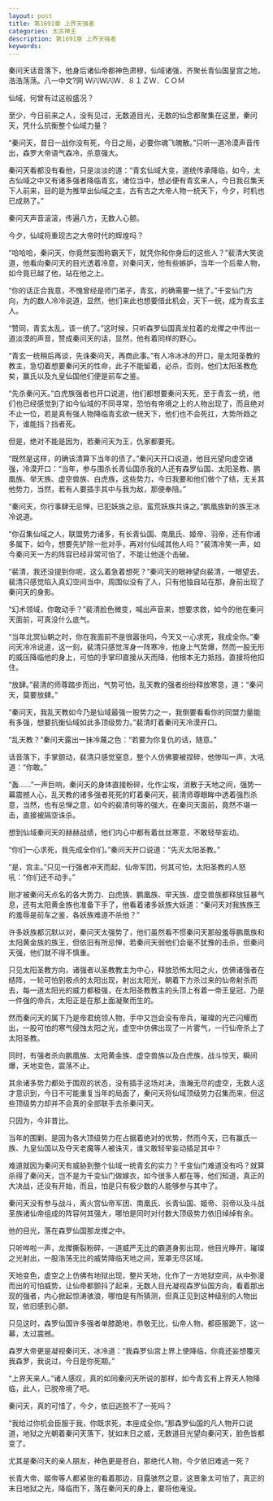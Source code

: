 ```yaml
---
layout: post
title: 第1691章 上界天强者
categories: 太古神王
description: 第1691章 上界天强者
keywords:
---
```


秦问天话音落下，他身后诸仙帝都神色肃穆，仙域诸强，齐聚长青仙国皇宫之地，浩浩荡荡。八一中文?网  Ｗ㈧Ｗ㈧Ｗ．８１ＺＷ．ＣＯＭ

仙域，何曾有过这般盛况？

至少，今日前来之人，没有见过，无数道目光，无数的仙念都聚集在这里，秦问天，凭什么抗衡整个仙域力量？

“秦问天，昔日一战你没有死，今日之局，必要你魂飞魄散。”只听一道冷漠声音传出，森罗大帝语气森冷，杀意强大。

秦问天看都没有看他，只是淡淡的道：“青玄仙域大变，道统传承降临，如今，太古仙域之中又有诸多强者降临青玄，诸位当中，想必便有青玄来人，今日我召集天下人前来，目的是为推举出仙域之主，古有古之大帝人物一统天下，今夕，时机也已成熟了。”

秦问天声音滚滚，传遍八方，无数人心颤。

今夕，仙域将重现古之大帝时代的辉煌吗？

“哈哈哈，秦问天，你竟然妄图称霸天下，就凭你和你身后的这些人？”裴清大笑说道，他看向秦问天的目光透着冷意，对秦问天，他有些嫉妒，当年一个后辈人物，如今竟已越了他，站在他之上。

“你的话正合我意，不愧曾经是师门弟子，青玄，的确需要一统了。”千变仙门方向，为的数人冷冷说道，显然，他们来此也想要借此机会，天下一统，成为青玄主人。

“赞同，青玄太乱，该一统了。”这时候，只听森罗仙国真龙拉着的龙撵之中传出一道淡漠的声音，赞成秦问天的话，显然，他有着同样的野心。

“青玄一统稍后再谈，先诛秦问天，再商此事。”有人冷冰冰的开口，是太阳圣教的教主，急切着想要秦问天的性命，此子不能留着，必杀，否则，他们太阳圣教危矣，赢氏以及九皇仙国他们便是前车之鉴。

“先杀秦问天。”白虎族强者也开口说道，他们都想要秦问天死，至于青玄一统，他们也已经感觉到了如今仙域的不同寻常，恐怕有帝境之上的人物出现了，而且绝对不止一位，若是真有强人物降临青玄欲一统天下，他们也不会死扛，大势所趋之下，谁能挡？挡者死。

但是，绝对不能是因为，若秦问天为王，仇家都要死。

“既然是这样，的确该清算下当年的债了。”秦问天开口说道，他目光望向虚空诸强，冷漠开口：“当年，参与围杀长青仙国杀我的人还有森罗仙国、太阳圣教、鹏凰族、举天族、虚空兽族、白虎族，这些势力，今日我要和他们做个了结，无关其他势力，当然，若有人要插手其中与我为敌，那便奉陪。”

“秦问天，你行事肆无忌惮，已犯妖族之忌，蛮荒妖族共诛之。”鹏凰族新的族王冰冷说道。

“你召集仙域之人，联盟势力诸多，有长青仙国、南凰氏、姬帝、羽帝，还有你诸多属下，如今，想要先铲除一批对手，再对付仙域其他人吗？”裴清冷笑一声，如今秦问天一方的阵容已经非常可怕了，不能让他逐个击破。

“裴清，我还没提到你呢，这么着急着想死？”秦问天的眼神望向裴清，一眼望去，裴清只感觉陷入真幻空间当中，周围似没有了人，只有他独自站在那，身前出现了秦问天的身影。

“幻术领域，你敢动手？”裴清脸色微变，喊出声音来，想要求救，如今的他在秦问天面前，可真没什么底气。

“当年北冥仙朝之时，你在我面前不是很嚣张吗，今天又一心求死，我成全你。”秦问天冷冷说道，这一刻，裴清只感觉浑身一阵寒冷，他身上气势爆，然而一股无形的威压降临他的身上，可怕的手掌印直接从天而降，他根本无力抵挡，直接将他扣住。

“放肆。”裴清的师尊踏步而出，气势可怕，乱天教的强者纷纷释放寒意，道：“秦问天，莫要放肆。”

“秦问天，我乱天教如今乃是仙域最强一股势力之一，我倒要看看你的同盟力量能有多强，想要抗衡仙域如此多顶级势力。”裴清盯着秦问天冷漠开口。

“乱天教？”秦问天露出一抹冷蔑之色：“若要为你复仇的话，随意。”

话音落下，手掌颤动，裴清只感觉窒息，整个人仿佛要被捏碎，他惨叫一声，大吼道：“你敢。”

“轰……”一声巨响，秦问天的身体直接粉碎，化作尘埃，消散于天地之间，强势一幕震撼人心，乱天教的诸多强者死死的盯着秦问天，裴清师尊眼眸中透着强烈杀意，当然，也有忌惮之意，如今的裴清何等的强大，在秦问天面前，竟然不堪一击，直接被隔空诛杀。

想到仙域秦问天的赫赫战绩，他们内心中都有着丝丝寒意，不敢轻举妄动。

“你们一心求死，我先成全你们。”秦问天开口说道：“先灭太阳圣教。”

“是，宫主。”只见一行强者冲天而起，仙帝军团，何其可怕，太阳圣教的人怒吼：“你们还不动手。”

刚才被秦问天点名的各大势力、白虎族、鹏凰族、举天族、虚空兽族都释放狂暴气息，还有太阳黄金族也准备下手了，他看着诸多妖族大妖道：“秦问天对我族族王的羞辱是前车之鉴，各妖族难道不杀他？”

许多妖族都沉默以对，秦问天太强势了，他们虽然看不惯秦问天那般羞辱鹏凰族和太阳黄金族的族王，但依旧有所忌惮，若秦问天弱他们会毫不犹豫的击杀，但秦问天强，他们就不得不慎重。

只见太阳圣教方向，诸强者以圣教教主为中心，释放恐怖太阳之火，仿佛诸强者在结阵，一轮可怕到极点的太阳出现，射出太阳光，朝着下方杀过来的仙帝射杀而去，每一道太阳光的威力都极强，在太阳圣教教主的头顶上有着一帝王皇冠，乃是一件强的帝兵，太阳正是在那上面凝聚而生的。

然而秦问天的属下乃是帝君统领人物，手中又岂会没有帝兵，璀璨的光芒闪耀而出，一股可怕的寒气侵蚀太阳之光，虚空中仿佛出现了一片雾气，一行仙帝杀上了太阳圣教。

同时，有强者杀向鹏凰族、太阳黄金族、虚空兽族以及白虎族，战斗惊天，瞬间爆，天地变色，震荡不止。

其余诸多势力都处于围观的状态，没有插手这场对决，浩瀚无尽的虚空，无数人这才意识到，今日不可能重复当年的局面了，秦问天将仙域顶级势力召集而来，但这些顶级势力却并不会真的全部联手去杀秦问天。

只因为，今非昔比。

当年的围剿，是因为各大顶级势力在占据着绝对的优势，然而今天，已有赢氏一族、九皇仙国以及夺天老魔等人被诛灭，谁又敢轻举妄动插足其中？

难道就因为秦问天有威胁到整个仙域一统青玄的实力？千变仙门难道没有吗？就算杀得了秦问天，岂不是为千变仙门做嫁衣，如今很多人都在等，他们知道，真正的大决战，还没有开始，而且，怕是只有极少数的人能够参与其中了。

秦问天没有参与战斗，离火宫仙帝军团、南凰氏、长青仙国、姬帝、羽帝以及斗战圣族诸仙帝组成的阵容何其强大，哪怕是同时对付数大顶级势力依旧绰绰有余。

他的目光，落在森罗仙国那龙撵之中。

只听哗啦一声，龙撵撕裂粉碎，一道威严无比的霸道身影出现，他目光睁开，璀璨之光射出，一股浩荡无比的威势降临天地之间，笼罩无尽区域。

天地变色，虚空之上仿佛有地狱出现，整片天地，化作了一方地狱空间，从中弥漫而出的可怕威势，让仙帝都颤抖了起来，无数人目光凝视森罗仙国方向，看着那出现的强者，内心掀起惊涛骇浪，哪怕是有所猜测，但真正见到这种级别的人物出现，依旧感到心颤。

只见这时，森罗仙国许多强者单膝跪地，恭敬无比，仙帝人物，都臣服跪下，这一幕，太过震撼。

森罗大帝更是凝视秦问天，冰冷道：“我森罗仙宫上界上使降临，你竟还妄想覆灭我森罗，我说过，今日是你死期。”

“上界天来人。”诸人感叹，真的如同秦问天所说的那样，如今青玄有上界天人物降临，此人，已脱帝境了吧。

秦问天，真的可惜了，今夕，依旧逃脱不了一死吗？

“我给过你机会臣服于我，你既求死，本座成全你。”那森罗仙国的凡人物开口说道，地狱之光朝着秦问天落下，犹如末日之威，无数道目光望向秦问天，脸色皆都变了。

尤其是秦问天的亲人朋友，神色更是苍白，那绝代人物，今夕依旧难逃一死？

长青大帝、姬帝等人都紧张的看着那边，目露骇然之意，这景象太可怕了，真正的末日地狱之光，降临而下，落在秦问天的身上，要将他淹没。
